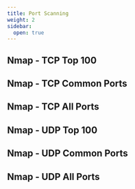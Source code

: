 ```yaml
---
title: Port Scanning
weight: 2
sidebar:
  open: true
---
```


## Nmap - TCP Top 100

## Nmap - TCP Common Ports

## Nmap - TCP All Ports

## Nmap - UDP Top 100

## Nmap - UDP Common Ports

## Nmap - UDP All Ports